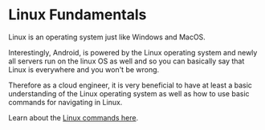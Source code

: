 # Linux Fundamentals
Linux is an operating system just like Windows and MacOS. 

Interestingly, Android, is powered by the Linux operating system and newly all servers run on the linux OS as well and so you can basically say that Linux is everywhere and you won't be wrong.

Therefore as a cloud engineer, it is very beneficial to have at least a basic understanding of the Linux operating system as well as how to use basic commands for navigating in Linux. 

Learn about the [Linux commands here](linux-commands.md).